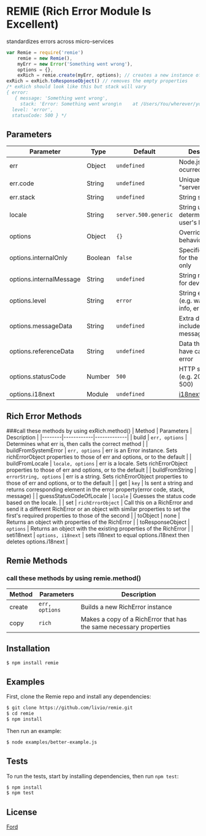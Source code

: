 # REMIE (Rich Error Module Is Excellent)
standardizes errors across micro-services

```js
var Remie = require('remie')
	remie = new Remie(),
	myErr = new Error('Something went wrong'),
	options = {},
	exRich = remie.create(myErr, options); // creates a new instance of Rich Error
exRich = exRich.toResponseObject() // removes the empty properties
/* exRich should look like this but stack will vary
{ error: 
   { message: 'Something went wrong',
     stack: 'Error: Something went wrong\n    at /Users/You/wherever/your-file\n at here\n at there' },
  level: 'error',
  statusCode: 500 } */
```

## Parameters
| Parameter | Type | Default | Description | Required |
|-----------|------|---------|-------------|----------|
| err | Object | ```undefined``` | Node.js error that ocurred | ```yes``` |
| err.code | String | ```undefined``` | Unique string "server.400.error" | ```no``` |
| err.stack | String | ```undefined``` | String stack trace | ```no``` |
| locale | String | ```server.500.generic``` | String used to determine the user's language | ```no``` |
| options | Object | ```{}``` | Overrides default behaviors | ```no``` |
| options.internalOnly | Boolean | ```false``` | Specifies an error for the developer only | ```no``` |
| options.internalMessage | String | ```undefined``` | String message for developer | ```no``` |
| options.level | String | ```error``` | String error level (e.g. warning, info, error, trace) | ```no``` |
| options.messageData | String | ```undefined``` | Extra data included in the message | ```no``` |
| options.referenceData | String | ```undefined``` | Data that may have caused the error | ```no``` |
| options.statusCode | Number | ```500``` | HTTP status code (e.g. 200, 400, 500) | ```no``` |
| options.i18next | Module | ```undefined``` | [i18next](http://i18next.com/docs/) | ```no```|

## Rich Error Methods
###call these methods by using exRich.method()
| Method | Parameters | Description |
|--------|------------|-------------|
| build | ```err, options``` | Determines what err is, then calls the correct method |
| buildFromSystemError | ```err, options``` | err is an Error instance. Sets richErrorObject properties to those of err and options, or to the default |
| buildFromLocale | ```locale, options``` | err is a locale. Sets richErrorObject properties to those of err and options, or to the default |
| buildFromString | ```errorString, options``` | err is a string. Sets richErrorObject properties to those of err and options, or to the default |
| get | ```key``` | Is sent a string and returns corresponding element in the error property(error code, stack, message) |
| guessStatusCodeOfLocale | ```locale``` | Guesses the status code based on the locale. |
| set | ```richErrorObject``` | Call this on a RichError and send it a different RichError or an object with similar properties to set the first's required properties to those of the second |
| toObject | none | Returns an object with properties of the RichError |
| toResponseObject | ```options``` | Returns an object with the existing properties of the RichError |
| seti18next | ```options, i18next``` | sets i18next to equal options.i18next then deletes options.i18next |

## Remie Methods
### call these methods by using remie.method()
| Method | Parameters | Description |
|--------|------------|-------------|
| create | ```err, options``` | Builds a new RichError instance |
| copy | ```rich``` | Makes a copy of a RichError that has the same necessary properties |

## Installation
```bash
$ npm install remie
```

## Examples
First, clone the Remie repo and install any dependencies:
```bash
$ git clone https://github.com/livio/remie.git
$ cd remie
$ npm install
```
Then run an example:
```bash
$ node examples/better-example.js
```

## Tests
To run the tests, start by installing dependencies, then run ```npm test```:
```bash
$ npm install
$ npm test
```

## License
[Ford](license)
